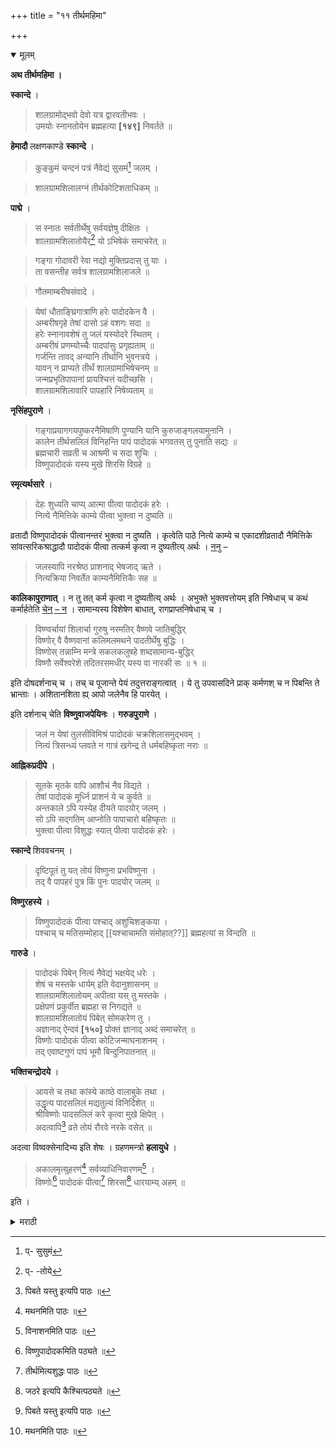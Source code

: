 +++
title = "११ तीर्थमहिमा"

+++

<details open><summary>मूलम्</summary>

**अथ तीर्थमहिमा ।**

**स्कान्दे** ।

> शालग्रामोद्भवो देवो यत्र द्वारवतीभवः ।  
उमयोः स्नानतोयेन ब्रह्महत्या **[१४९]** निवर्तते ॥

**हेमादौ** लक्षणकाण्डे **स्कान्दे** ।

> कुङ्कुमं चन्दनं पत्रं नैवेद्यं सुसमं[^४४] जलम् ।

[^४४]:
     प्- सुसुमं

> शालग्रामशिलालग्नं तीर्थकोटिशताधिकम् ॥

**पाद्मे** ।

> स स्नातः सर्वतीर्थेषु सर्वयज्ञेषु दीक्षितः ।  
शालग्रामशिलातोयैर्[^४५] यो ऽभिषेकं समाचरेत् ॥

[^४५]:
     प्- -तोये

> गङ्गा गोदावरी रेवा नद्यो मुक्तिप्रदास् तु याः ।  
ता वसन्तीह सर्वत्र शालग्रामशिलाजले ॥

> गौतमाम्बरीषसंवादे ।

> येषां धौताङ्घ्रिगात्राणि हरेः पादोदकेन वै ।  
अम्बरीषगृहे तेषां दासो ऽहं वशगः सदा ॥  
हरेः स्नानावशेषं तु जलं यस्योदरे स्थितम् ।  
अम्बरीषं प्रणम्योच्चैः पादपांसुः प्रगृह्यताम् ॥  
गर्जन्ति तावद् अन्यानि तीर्थानि भुवनत्रये ।  
यावन् न प्राप्यते तीर्थं शालग्रामाभिषेचनम् ॥  
जन्मप्रभृतिपापानां प्रायश्चित्तं यदीच्छसि ।  
शालग्रामशिलावारि पापहारि निषेव्यताम् ॥

**नृसिंहपुराणे** ।

> गङ्गाप्रयागगयपुष्करनैमिषाणि पुण्यानि यानि कुरुजाङ्गलयामुनानि ।  
कालेन तीर्थसलिलं विनिहन्ति पापं पादोदकं भगवतस् तु पुनाति सद्यः ॥  
ब्रह्मचारी सव्रती च आश्रमी च सदा शुचिः ।  
विष्णुपादोदकं यस्य मुखे शिरसि विग्रहे ॥

**स्मृत्यर्थसारे** ।

> देहः शुध्यति चाप्य् आत्मा पीत्वा पादोदकं हरेः ।  
नित्ये नैमित्तिके काम्ये पीत्वा भुक्त्वा न दुष्यति ॥

व्रतादौ विष्णुपादोदकं पीत्वानन्तरं भुक्त्वा न दुष्यति । कृत्वेति पाठे नित्ये काम्ये च एकादशीव्रतादौ नैमित्तिके सांवत्सरिकश्राद्धादौ पादोदकं पीत्वा तत्कर्म कृत्वा न दुष्यतीत्य् अर्थः । <u>ननु</u> –

> जलस्यापि नरश्रेष्ठ प्राशनाद् भेषजाद् ऋते ।  
नित्यक्रिया निवर्तेत काम्यनैमित्तिकैः सह ॥

**कालिकापुराणात्** । न तु तत् कर्म कृत्वा न दुष्यतीत्य् अर्थः । अभुक्ते भुक्तवत्तोयम् इति निषेधाच् च कथं कर्मार्हतेति <u>चेन् – न</u> । सामान्यस्य विशेषेण बाधात्, रागप्राप्तनिषेधाच् च ।

> विष्ण्वर्चायां शिलार्चा गुरुषु नरमतिर् वैष्णवे जातिबुद्धिर्  
विष्णोर् वै वैष्णवानां कलिमलमथने पादतीर्थेषु बुद्धिः ।  
विष्णोस् तन्नाम्नि मन्त्रे सकलकलुषहे शब्दसामान्य-बुद्धिर्   
विष्णौ सर्वेश्वरेशे तदितरसमधीर् यस्य वा नारकी सः ॥ १ ॥ 

इति दोषदर्शनाच् च । तच् च पूजान्ते पेयं तदुत्तराङ्गत्वात् । ये तु उपवासदिने प्राक् कर्मणश् च न पिबन्ति ते भ्रान्ताः । अशितानशिता ह्य् आपो जलेनैव हि पारयेत् ।

इति दर्शनाच् चेति **विष्णुवाजपेयिनः** । **गरुडपुराणे** ।

> जलं न येषां तुलसीविमिश्रं पादोदकं चक्रशिलासमुद्भवम् ।  
नित्यं त्रिसन्ध्यं प्लवते न गात्रं खगेन्द्र ते धर्मबहिष्कृता नराः ॥

**आह्निकप्रदीपे** ।

> सूतके मृतके वापि आशौचं नैव विद्यते ।  
तेषां पादोदकं मूर्ध्नि प्राशनं ये च कुर्वते ॥  
अन्तकाले ऽपि यस्येह दीयते पादयोर् जलम् ।  
सो ऽपि सद्गतिम् आप्नोति पापाचारो बहिष्कृतः ॥  
भुक्त्वा पीत्वा विशुद्धः स्यात् पीत्वा पादोदकं हरेः ।

**स्कान्दे** शिववचनम् ।

> दृष्टिपूतं तु यत् तोयं विष्णुना प्रभविष्णुना ।  
तद् वै पापहरं पुत्र किं पुनः पादयोर् जलम् ॥

**विष्णुरहस्ये** ।

> विष्णुपादोदकं पीत्वा पश्चाद् अशुचिशङ्कया ।  
पश्चाच् च मतिसम्मोहाद् [[यश्चाचामति संमोहात्??]] ब्रह्महत्यां स विन्दति ॥

**गारुडे** ।

> पादोदकं पिबेन् नित्यं नैवेद्यं भक्षयेद् धरेः ।  
शेषं च मस्तके धार्यम् इति वेदानुशासनम् ॥  
शालग्रामशिलातोयम् अपीत्वा यस् तु मस्तके ।  
प्रक्षेपणं प्रकुर्वीत ब्रह्महा स निगद्यते ॥  
शालग्रामशिलातोयं पिबेत् सोमकरेण तु ।  
अज्ञानाद् ऐन्दवं **[१५०]** प्रोक्तं ज्ञानाद् अब्दं समाचरेत् ॥  
विष्णोः पादोदकं पीत्वा कोटिजन्माघनाशनम् ।  
तद् एवाष्टगुणं पापं भूमौ बिन्दुनिपातनात् ॥

**भक्तिचन्द्रोदये** ।

> आयसे च तथा कांस्ये काष्ठे वालाबुके तथा ।  
उद्धृत्य पादसलिलं मद्यतुल्यं विनिर्दिशेत् ॥  
श्रीविष्णोः पादसलिलं करे कृत्वा मुखे क्षिपेत् ।  
अदत्वापि[^१] व्रते तोयं रौरवे नरके वसेत् ॥

अदत्वा विष्वक्सेनादिभ्य इति शेषः । ग्रहणमन्त्रो **हलायुधे** । 

> अकालमृत्युहरणं[^२] सर्वव्याधिनिवारणम्[^३] ।  
विष्णोः[^४] पादोदकं पीत्वा[^५] शिरसा[^६] धारयाम्य् अहम् ॥ 

इति । 

[^१]: पिबते यस्तु इत्यपि पाठः ॥ 

[^२]: मथनमिति पाठः ॥

[^३]: विनाशनमिति पाठः ॥ 

[^४]: विष्णुपादोदकमिति पठ्यते ॥ 

[^५]: तीर्थमित्यशुद्धः पाठः ॥ 

[^६]: जठरे इत्यपि कैश्चित्पठ्यते ॥
</details>

<details><summary>मराठी</summary>

आतां तीर्थमहिमा साङ्गतो. याविषयीं स्कन्दपुराणान्त-"जेथे शालग्रामशिला, व द्वारकेम्त उत्पन्न झालेला देव (चक्रां कित) हे असतील, तेथे या दोघाञ्च्या तीर्थसेवनाने ब्रह्महत्यादि दूर होते," असे साङ्गितले आहे. हेमाद्रीम्त लक्षणकाण्डाम्त स्कन्दपुराणान्त-"कुङ्कू, चन्दन, तुलसीपत्र, नैवेद्य, व तीर्थ ही शालग्रामसम्बन्धी असतील तर याञ्च्या सेवनाने कोट्यवधी जन्माञ्ची पातकें निवृत्त होता त," असे साङ्गितले आहे. पद्मपुराणाम्त सर्व तीर्थानें स्नान, व सर्व यज्ञात दीक्षा घेतली असतां याम्पासून जी फलें प्राप्त होतात ती ज्याने शालग्रामतीर्थाने स्नान केले असेल त्यास मिळतात. "गङ्गा, गोदावरी, रेवा इ० मुक्तिप्रद ज्या नद्या, त्या सर्वही शालग्रामतीर्थी राहतात," असे साङ्गितले आहे. तेथेच गौतम व अम्बरीप याञ्च्या संवादान्त-"ज्याञ्ची अङ्गें विष्णुपादोदकानें क्षालित झाली असतील, त्याञ्च्या घरचा मी (विष्णु) दाम आहे. मी नि रन्तर याञ्च्या स्वाधीन रहातो. हे अम्बरीप: विष्णुस्नानोदक ज्याञ्च्या पोटी रहाते; त्याम्स मोठ्या आदराने नमस्कार करून, त्याञ्चें पादरज त्वां वन्दन करावेम्. तोपर्यम्त त्रिभुवनाम्त अन्यतीय गाजतात; जोपर्यम्त शालग्रामतीर्थ प्राप्त होत नाही. आजन्मकृत पापाञ्चे प्रायश्चित्त जर इच्छितोस, तर पापहारक शालग्रामतीर्थ थे," असे साङ्गितले आहे. नृसिंहपुराणाम्त "गङ्गा, प्रयाग, गया, पुष्कर, नैमिपारण्य, किंवा अन्य पुण्यकारक जी कुरुक्षेत्र, व य मुनातीरगत क्षेत्रे (मथुरागोकुलवृन्दावनादिक) इत्यादि ही तीर्थे काही काल त्याञ्चे सेवन केल्याने पापनाश करितात; परन्तु विष्णुपादोदक प्राशन केले असतां तत्काल पवित्र करितेम्. ब्रह्मचारी, व्रती व आश्रमी, यान्तील कोणीही असला तरी ज्याच्या मुखी विष्णुपादोदक, मस्तकी निर्माल्य, व कण्ठी तुलसीमाला लटकत असेल तोच सर्वकाल शुद्ध होय," असे साङ्गितले आहे. स्मृत्यर्थसारान्त-"विष्णुपादोदक प्याल्याने देह, व आत्मा हे शुद्ध हो तात. नित्य, नैमित्तिक, आणि काम्य कम तीर्थप्राशन व प्रसाद भक्षण करून, केली तरी दोष नाही,' असे साङ्गितले आहे. व्रतादिकाम्त विष्णुपादोदक पिऊन, काही उपाहार केल्यास दोष नाही, असा पूर्वोक्त वाक्याचा अभिप्राय आहे. "कृत्वा" असा पाठ घेत. ल्यास नित्य व काम्य एकादशी व्रतादिकाम्त व नैमित्तिक प्रतिवार्षिक श्राद्धादिकाम्त तीर्थप्रा शन करून कर्म केल्यास दोष नाही, असा अभिप्राय आहे. यावर शङ्का करितात की, "औषधावाञ्चून उदकही पिऊन नित्य, नैमित्तिक व काम्य कर्मे करूं नयेत," असें कालि कापुराणवचन आहे. यास्तव, वरील वचनाचा तें कर्म करून तीर्थ प्राशनानन्तर भोजन के ल्यास दोष नाही असा अभिप्राय असावा. कारण, न जेवलेल्यास जेवून कर्म करूं नये असा निषेध आहे. यावरून भोजन केलेल्यास कर्माधिकार प्राप्त कसा होईल ? असें ह्मणशी ल तर, ते योग्य नाही. कारण, येथे सामान्यविधीचा विशेषविधीने बाध झाला आहे, व रागप्राप्ताचा निषेध आहे. आणखी-"शालग्रामपूजेस शिलापूजा, गुरूस मनुष्य, वैष्णवास जातिसम्बन्धाने निन्द्य मानणारा, व कलिमलमथन करणाऱ्या विष्णुतीर्थास उदक मानणारा, विष्णूच्या पापनाशक नाममन्त्रास सामान्यशब्द मानणारा, व सर्वेश्वर विष्णूस इतर देववत् मानणारा असेल, तो मनुष्य नरकवासी समजावा," असा तीर्थास उदकत्व मानण्याचा नि षेध आहे; यास्तव वरील कालिकापुराणवचनाम्त सामान्य उदकाचा निषेध आहे, त्याचा तीर्थग्रहणरूप विशेषविधीने बाध होतो. तें तीर्थ पूनान्ती प्यावे. कारण, प्राशनास उत्त राङ्गत्व आहे. जे उपवासदिनी, व इतर कर्मापूर्वी तीर्थ प्राशन करीत नाहीत ते भ्राम्त आहे त. कारण,-"उदक प्राशनाने भक्षण केलेले न केलेंसें होते. तेव्हां अर्थात् इतर कर्म करण्यास निषेध नाही," असे विष्णुवाजपेयी ह्मणतात. गरुडपुराणाम्त "ज्याञ्च्या, तुल सीमिश्र चक्राङ्कित व शालग्रामसम्बन्धी तीर्थ त्रिकाल देहावर पडत नाही, व पोटाम्त जात नाहीम्; ते मनुष्य धर्मबहिप्कृत होत,' असे साङ्गितले आहे; आहिकप्रदीपान्त-"सूतक किंवा मृतकाम्त त्याम्स आशौच नाहीम्; ज्याञ्च्या मस्तकावर, व पोटाम्त तीर्थोदक असेल. म रणसमयीं ज्यास विष्णुतीर्थ प्राशन होईल; तो पापाचारी, व धर्मबहिष्कृत असला तथापि सद्गतीला पावतो. विष्णुप्रसादभक्षण, व विष्णुपादोदकप्राशन केल्याने मनुष्य पवित्र होतो,' असे साङ्गितले आहे. स्कन्दपुराणाम्त शिववचन-"जे उदक विष्णूने स्वदृष्टीने पवित्र केले असेल ते सर्व पापहारक आहे. मग, तत्पादोदक पापनाशक असेल, की नाही याविषयी संशय धरणे हे काय?' असे आहे. विष्णुरहस्यान्त-"जो विष्णु पादोदक पिऊन, उच्छिष्ट झालो असे मानून आचमन करितो; त्याला ब्रह्महत्या प्राप्त होते," असे साङ्गितले आहे. गरुडपुराणान्त- "हरिपादोदक नित्य प्यावेम्, नै वेद्य भक्षावा, व पूजाशेष ( निर्माल्य ) मस्तकी धरावा, असें वेदाचें आज्ञावचन आहे. शालग्रामतीर्थ पिण्यापूर्वी जो मस्तकी प्रक्षेप करील, तो ब्रह्मन होय. असे धर्मज्ञ ह्मणतात. शालग्रामतीर्थ सोमकरीने[^१] प्राशन केल्यास ज्ञानतः अब्द[^२], व अज्ञानाः ऐदव प्रायबित्त न्यावेम्. 

[^१]: “सोमकर" या शब्दाचा सामान्यतः सोमासारखा ह्मणजे काही वाङ्कडा केलेला हात, किंवा सोम (एका वेलीचा रस) प्राशन करते वेळी जसा करतात तसा हात; असा असावा असे वाटते.

[^२]: तीस कृच्छ (एका गायीची किम्मत-उत्तमपक्षी १५ रुपये, व सर्वात कमी ४ आणे) यास अब्द असें प्रणतात. याचा विशेष विचार प्रायश्चितेन्दुशेखरादिकाम्त पाहावा. 

में विष्णुपादोदक प्राशन केले असतां कोटिजन्मार्जित पाप नाश करिते; तेम्च बिन्दुमात्र भूमीवर पडेल तर, अष्टगुण पापप्रद होते," असे साङ्गितले आहे. भक्तिचन्द्रोदयान्त-" लोखण्डाचे, काष्ठाचे, किंवा भोपळ्याच्या पात्राम्त घातलेले तीर्थ मद्यासारखे समजावेम्. जो, विष्णुतीर्थ हातात घेऊन मुखाम्त टाकील, तो, रौरवनरकाम्त राहील. तसाच विष्वक्सेनादिकाम्स न देताही घेतल्यास दोषी होतो," असे साङ्गितले आहे. तीर्थग्रहणमन्त्र भट्टहलायुध साङ्गतो.-

> अकालमृत्युहरणं सर्वव्याधिनिवारणम् ॥  
विष्णोः पादोदकं पीत्वा शिरसा धारयाम्यहम् ॥ 

</details>